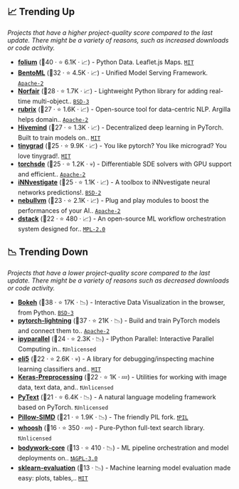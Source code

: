 ## 📈 Trending Up

_Projects that have a higher project-quality score compared to the last update. There might be a variety of reasons, such as increased downloads or code activity._

- <b><a href="https://github.com/python-visualization/folium">folium</a></b> (🥇40 ·  ⭐ 6.1K · 📈) - Python Data. Leaflet.js Maps. <code><a href="http://bit.ly/34MBwT8">MIT</a></code>
- <b><a href="https://github.com/bentoml/BentoML">BentoML</a></b> (🥇32 ·  ⭐ 4.5K · 📈) - Unified Model Serving Framework. <code><a href="http://bit.ly/3nYMfla">Apache-2</a></code>
- <b><a href="https://github.com/tryolabs/norfair">Norfair</a></b> (🥉28 ·  ⭐ 1.7K · 📈) - Lightweight Python library for adding real-time multi-object.. <code><a href="http://bit.ly/3aKzpTv">BSD-3</a></code>
- <b><a href="https://github.com/argilla-io/argilla">rubrix</a></b> (🥈27 ·  ⭐ 1.6K · 📈) - Open-source tool for data-centric NLP. Argilla helps domain.. <code><a href="http://bit.ly/3nYMfla">Apache-2</a></code>
- <b><a href="https://github.com/learning-at-home/hivemind">Hivemind</a></b> (🥈27 ·  ⭐ 1.3K · 📈) - Decentralized deep learning in PyTorch. Built to train models on.. <code><a href="http://bit.ly/34MBwT8">MIT</a></code>
- <b><a href="https://github.com/geohot/tinygrad">tinygrad</a></b> (🥈25 ·  ⭐ 9.9K · 📈) - You like pytorch? You like micrograd? You love tinygrad!. <code><a href="http://bit.ly/34MBwT8">MIT</a></code> <code><img src="https://git.io/JLy1Q" style="display:inline;" width="13" height="13"></code>
- <b><a href="https://github.com/google-research/torchsde">torchsde</a></b> (🥈25 ·  ⭐ 1.2K · 💀) - Differentiable SDE solvers with GPU support and efficient.. <code><a href="http://bit.ly/3nYMfla">Apache-2</a></code> <code><img src="https://git.io/JLy1Q" style="display:inline;" width="13" height="13"></code>
- <b><a href="https://github.com/albermax/innvestigate">iNNvestigate</a></b> (🥉25 ·  ⭐ 1.1K · 📈) - A toolbox to iNNvestigate neural networks predictions!. <code><a href="http://bit.ly/3rqEWVr">BSD-2</a></code> <code><img src="https://git.io/JLy1A" style="display:inline;" width="13" height="13"></code>
- <b><a href="https://github.com/nebuly-ai/nebullvm">nebullvm</a></b> (🥉23 ·  ⭐ 2.1K · 📈) - Plug and play modules to boost the performances of your AI.. <code><a href="http://bit.ly/3nYMfla">Apache-2</a></code>
- <b><a href="https://github.com/dstackai/dstack">dstack</a></b> (🥉22 ·  ⭐ 480 · 📈) - An open-source ML workflow orchestration system designed for.. <code><a href="http://bit.ly/3postzC">MPL-2.0</a></code>

## 📉 Trending Down

_Projects that have a lower project-quality score compared to the last update. There might be a variety of reasons such as decreased downloads or code activity._

- <b><a href="https://github.com/bokeh/bokeh">Bokeh</a></b> (🥇38 ·  ⭐ 17K · 📉) - Interactive Data Visualization in the browser, from Python. <code><a href="http://bit.ly/3aKzpTv">BSD-3</a></code>
- <b><a href="https://github.com/Lightning-AI/lightning">pytorch-lightning</a></b> (🥈37 ·  ⭐ 21K · 📉) - Build and train PyTorch models and connect them to.. <code><a href="http://bit.ly/3nYMfla">Apache-2</a></code> <code><img src="https://git.io/JLy1Q" style="display:inline;" width="13" height="13"></code>
- <b><a href="https://github.com/ipython/ipyparallel">ipyparallel</a></b> (🥉24 ·  ⭐ 2.3K · 📉) - IPython Parallel: Interactive Parallel Computing in.. <code>❗Unlicensed</code> <code><img src="https://git.io/JLy1E" style="display:inline;" width="13" height="13"></code>
- <b><a href="https://github.com/TeamHG-Memex/eli5">eli5</a></b> (🥉22 ·  ⭐ 2.6K · 💀) - A library for debugging/inspecting machine learning classifiers and.. <code><a href="http://bit.ly/34MBwT8">MIT</a></code>
- <b><a href="https://github.com/keras-team/keras-preprocessing">Keras-Preprocessing</a></b> (🥉22 ·  ⭐ 1K · 💤) - Utilities for working with image data, text data, and.. <code>❗Unlicensed</code> <code><img src="https://git.io/JLy1A" style="display:inline;" width="13" height="13"></code>
- <b><a href="https://github.com/facebookresearch/pytext">PyText</a></b> (🥉21 ·  ⭐ 6.4K · 📉) - A natural language modeling framework based on PyTorch. <code>❗Unlicensed</code> <code><img src="https://git.io/JLy1Q" style="display:inline;" width="13" height="13"></code>
- <b><a href="https://github.com/uploadcare/pillow-simd">Pillow-SIMD</a></b> (🥉21 ·  ⭐ 1.9K · 📉) - The friendly PIL fork. <code><a href="https://tldrlegal.com/search?q=PIL">❗️PIL</a></code>
- <b><a href="https://github.com/mchaput/whoosh">whoosh</a></b> (🥉16 ·  ⭐ 350 · 💤) - Pure-Python full-text search library. <code>❗Unlicensed</code>
- <b><a href="https://github.com/bodywork-ml/bodywork-core">bodywork-core</a></b> (🥉13 ·  ⭐ 410 · 📉) - ML pipeline orchestration and model deployments on.. <code><a href="http://bit.ly/3pwmjO5">❗️AGPL-3.0</a></code>
- <b><a href="https://github.com/edublancas/sklearn-evaluation">sklearn-evaluation</a></b> (🥉13 · 📉) - Machine learning model evaluation made easy: plots, tables,.. <code><a href="http://bit.ly/34MBwT8">MIT</a></code> <code><img src="https://git.io/JLy1F" style="display:inline;" width="13" height="13"></code>

